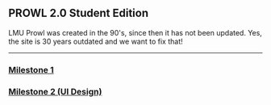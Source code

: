 ## PROWL 2.0 Student Edition

LMU Prowl was created in the 90's, since then it has not been updated. Yes, the site is 30 years outdated and we want to fix that!

---

### [Milestone 1](milestone.md)  

### [Milestone 2 (UI Design)](UI-Design.md)


